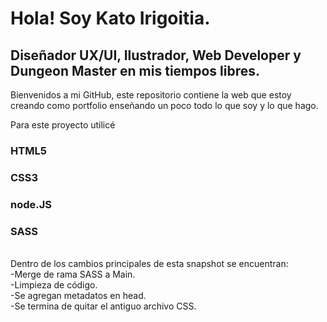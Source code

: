 <h1>Hola! Soy Kato Irigoitia.</h1>
<h2>Diseñador UX/UI, Ilustrador, Web Developer y Dungeon Master en mis tiempos libres.</h2>

<p>Bienvenidos a mi GitHub, este repositorio contiene la web que estoy creando como portfolio enseñando un poco todo lo que soy y lo que hago.</p>

Para este proyecto utilicé<br>
<h3>HTML5</h3>
<h3>CSS3</h3>
<h3>node.JS</h3>
<h3>SASS</h3>
<br>
Dentro de los cambios principales de esta snapshot se encuentran:<br>
-Merge de rama SASS a Main.<br>
-Limpieza de código.<br>
-Se agregan metadatos en head.<br>
-Se termina de quitar el antiguo archivo CSS.<br>

